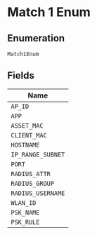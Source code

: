 
# Match 1 Enum

## Enumeration

`Match1Enum`

## Fields

| Name |
|  --- |
| `AP_ID` |
| `APP` |
| `ASSET_MAC` |
| `CLIENT_MAC` |
| `HOSTNAME` |
| `IP_RANGE_SUBNET` |
| `PORT` |
| `RADIUS_ATTR` |
| `RADIUS_GROUP` |
| `RADIUS_USERNAME` |
| `WLAN_ID` |
| `PSK_NAME` |
| `PSK_RULE` |

